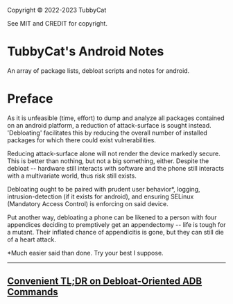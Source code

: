 Copyright © 2022-2023 TubbyCat

See MIT and CREDIT for copyright. 

# TubbyCat's Android Notes

An array of package lists, debloat scripts and notes for android. 

# Preface

   As it is unfeasible (time, effort) to dump and analyze all packages contained on an android platform, a reduction of attack-surface is sought instead. 'Debloating' facilitates this by reducing the overall number of installed packages for which there could exist vulnerabilities. 
   
   Reducing attack-surface alone will not render the device markedly secure. This is better than nothing, but not a big something, either. Despite the debloat -- hardware still interacts with software and the phone still interacts with a multivariate world, thus risk still exists.
   
   Debloating ought to be paired with prudent user behavior*, logging, intrusion-detection (if it exists for android), and ensuring SELinux (Mandatory Access Control) is enforcing on said device.
   
   Put another way, debloating a phone can be likened to a person with four appendices deciding to premptively get an appendectomy -- life is tough for a mutant. Their inflated chance of appendicitis is gone, but they can still die of a heart attack.
   
 

*Much easier said than done. Try your best I suppose. 

-----

## [Convenient TL;DR on Debloat-Oriented ADB Commands](https://github.com/TubbyCat/droid_debloat_and_note/blob/main/guides/adb-commands.md) ##

